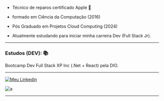 - Técnico de reparos certificado Apple 🍎

- formado em Ciência da Computação (2016) 

- Pós Graduado em Projetos Cloud Computing (2024)

- Atualmente estudando para iniciar minha carreira Dev (Full Stack Jr). 
---

### Estudos (DEV): 📚
Bootcamp Dev Full Stack XP Inc (.Net + React) pela DIO.

---

[![Meu Linkedin](https://img.shields.io/badge/LinkedIn-0077B5?style=for-the-badge&logo=linkedin&logoColor=white)](https://www.linkedin.com/in/diego-marins-a9240184/)

![a](https://github-readme-stats.vercel.app/api/top-langs/?username=diegomarins33&theme=blue-green)

---



